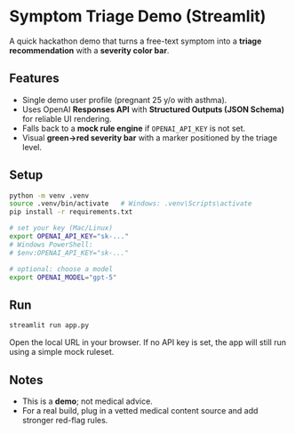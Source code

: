 
# Symptom Triage Demo (Streamlit)

A quick hackathon demo that turns a free-text symptom into a **triage recommendation** with a **severity color bar**.

## Features
- Single demo user profile (pregnant 25 y/o with asthma).
- Uses OpenAI **Responses API** with **Structured Outputs (JSON Schema)** for reliable UI rendering.
- Falls back to a **mock rule engine** if `OPENAI_API_KEY` is not set.
- Visual **green→red severity bar** with a marker positioned by the triage level.

## Setup

```bash
python -m venv .venv
source .venv/bin/activate   # Windows: .venv\Scripts\activate
pip install -r requirements.txt

# set your key (Mac/Linux)
export OPENAI_API_KEY="sk-..."
# Windows PowerShell:
# $env:OPENAI_API_KEY="sk-..."

# optional: choose a model
export OPENAI_MODEL="gpt-5"
```

## Run
```bash
streamlit run app.py
```

Open the local URL in your browser. If no API key is set, the app will still run using a simple mock ruleset.

## Notes
- This is a **demo**; not medical advice.
- For a real build, plug in a vetted medical content source and add stronger red-flag rules.
